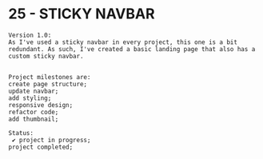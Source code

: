 # 25 - STICKY NAVBAR

    Version 1.0:
    As I've used a sticky navbar in every project, this one is a bit redundant. As such, I've created a basic landing page that also has a custom sticky navbar.


    Project milestones are:
    create page structure;
    update navbar;
    add styling;
    responsive design;
    refactor code;
    add thumbnail;

    Status:
     ✔ project in progress;
    project completed;
